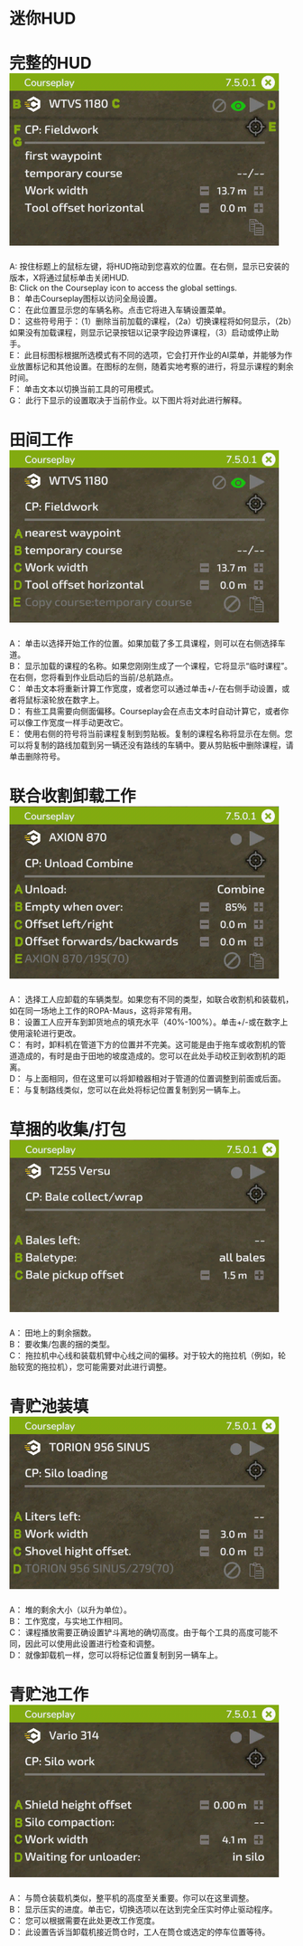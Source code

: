 # 迷你HUD

# 完整的HUD![Image](../assets/images/minihudhelp_general_0_0_478_305.png)

  
A: 按住标题上的鼠标左键，将HUD拖动到您喜欢的位置。在右侧，显示已安装的版本，X将通过鼠标单击关闭HUD.  
B: Click on the Courseplay icon to access the global settings.  
B： 单击Courseplay图标以访问全局设置。  
C： 在此位置显示您的车辆名称。点击它将进入车辆设置菜单。  
D： 这些符号用于：（1）删除当前加载的课程，（2a）切换课程将如何显示，（2b）如果没有加载课程，则显示记录按钮以记录字段边界课程，（3）启动或停止助手。  
E： 此目标图标根据所选模式有不同的选项，它会打开作业的AI菜单，并能够为作业放置标记和其他设置。在图标的左侧，随着实地考察的进行，将显示课程的剩余时间。  
F： 单击文本以切换当前工具的可用模式。  
G： 此行下显示的设置取决于当前作业。以下图片将对此进行解释。  


# 田间工作![Image](../assets/images/minihudhelp_fieldwork_0_0_478_305.png)

  
A： 单击以选择开始工作的位置。如果加载了多工具课程，则可以在右侧选择车道。  
B： 显示加载的课程的名称。如果您刚刚生成了一个课程，它将显示“临时课程”。在右侧，您将看到作业启动后的当前/总航路点。  
C： 单击文本将重新计算工作宽度，或者您可以通过单击+/-在右侧手动设置，或者将鼠标滚轮放在数字上。  
D： 有些工具需要向侧面偏移。Courseplay会在点击文本时自动计算它，或者你可以像工作宽度一样手动更改它。  
E： 使用右侧的符号将当前课程复制到剪贴板。复制的课程名称将显示在左侧。您可以将复制的路线加载到另一辆还没有路线的车辆中。要从剪贴板中删除课程，请单击删除符号。  


# 联合收割卸载工作![Image](../assets/images/minihudhelp_combineunload_0_0_478_305.png)

  
A： 选择工人应卸载的车辆类型。如果您有不同的类型，如联合收割机和装载机，如在同一场地上工作的ROPA-Maus，这将非常有用。  
B： 设置工人应开车到卸货地点的填充水平（40%-100%）。单击+/-或在数字上使用滚轮进行更改。  
C： 有时，卸料机在管道下方的位置并不完美。这可能是由于拖车或收割机的管道造成的，有时是由于田地的坡度造成的。您可以在此处手动校正到收割机的距离。  
D： 与上面相同，但在这里可以将卸粮器相对于管道的位置调整到前面或后面。  
E： 与复制路线类似，您可以在此处将标记位置复制到另一辆车上。  


# 草捆的收集/打包![Image](../assets/images/minihudhelp_balecollect_0_0_478_305.png)

  
A： 田地上的剩余捆数。  
B： 要收集/包裹的捆的类型。  
C： 拖拉机中心线和装载机臂中心线之间的偏移。对于较大的拖拉机（例如，轮胎较宽的拖拉机），您可能需要对此进行调整。  


# 青贮池装填![Image](../assets/images/minihudhelp_siloloader_0_0_478_305.png)

  
A： 堆的剩余大小（以升为单位）。  
B： 工作宽度，与实地工作相同。  
C： 课程播放需要正确设置铲斗离地的确切高度。由于每个工具的高度可能不同，因此可以使用此设置进行检查和调整。  
D： 就像卸载机一样，您可以将标记位置复制到另一辆车上。  


# 青贮池工作![Image](../assets/images/minihudhelp_siloworker_0_0_478_305.png)

  
A： 与筒仓装载机类似，整平机的高度至关重要。你可以在这里调整。  
B： 显示压实的进度。单击它，切换选项以在达到完全压实时停止驱动程序。  
C： 您可以根据需要在此处更改工作宽度。  
D： 此设置告诉当卸载机接近筒仓时，工人在筒仓或选定的停车位置等待。  


